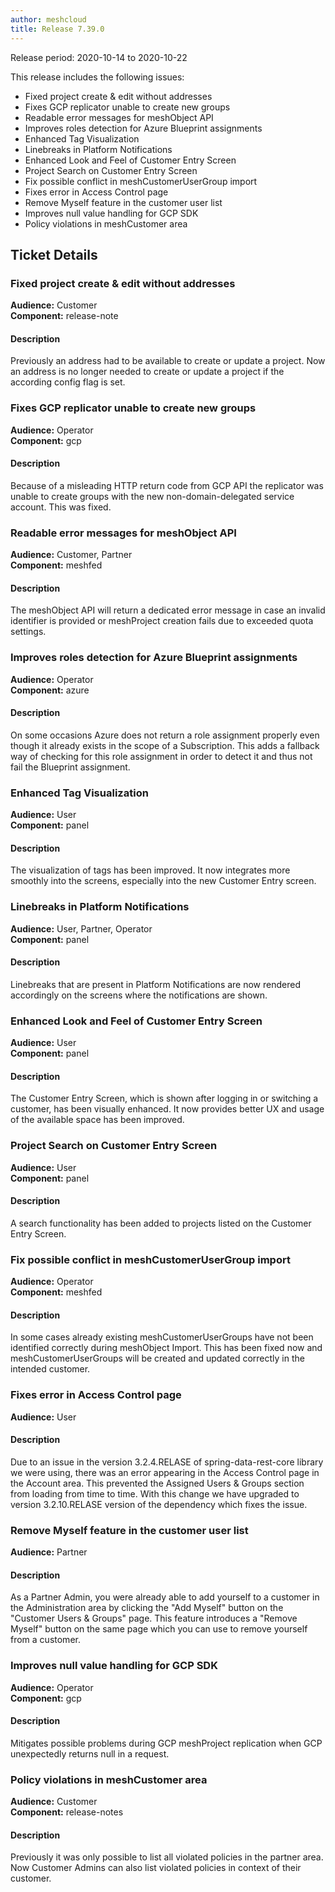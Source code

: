 ```yaml
---
author: meshcloud
title: Release 7.39.0
---
```


Release period: 2020-10-14 to 2020-10-22

This release includes the following issues:
* Fixed project create & edit without addresses
* Fixes GCP replicator unable to create new groups
* Readable error messages for meshObject API
* Improves roles detection for Azure Blueprint assignments
* Enhanced Tag Visualization
* Linebreaks in Platform Notifications
* Enhanced Look and Feel of Customer Entry Screen
* Project Search on Customer Entry Screen
* Fix possible conflict in meshCustomerUserGroup import
* Fixes error in Access Control page
* Remove Myself feature in the customer user list
* Improves null value handling for GCP SDK
* Policy violations in meshCustomer area
<!--truncate-->

## Ticket Details
### Fixed project create & edit without addresses
**Audience:** Customer<br>**Component:** release-note


#### Description
Previously an address had to be available to create or update a project. Now an address is no longer needed to create or update a project if the according config flag is set.

### Fixes GCP replicator unable to create new groups
**Audience:** Operator<br>**Component:** gcp


#### Description
Because of a misleading HTTP return code from GCP API the replicator was unable
to create groups with the new non-domain-delegated service account. This was fixed.

### Readable error messages for meshObject API
**Audience:** Customer, Partner<br>**Component:** meshfed


#### Description
The meshObject API will return a dedicated error message in
case an invalid identifier is provided or meshProject creation
fails due to exceeded quota settings.

### Improves roles detection for Azure Blueprint assignments
**Audience:** Operator<br>**Component:** azure


#### Description
On some occasions Azure does not return a role assignment properly even though it already exists in the scope of a Subscription. 
This adds a fallback way of checking for this role assignment in order to detect it and thus not fail the Blueprint assignment.

### Enhanced Tag Visualization
**Audience:** User<br>**Component:** panel


#### Description
The visualization of tags has been improved. It now integrates more smoothly into the screens, especially into the new
Customer Entry screen.

### Linebreaks in Platform Notifications
**Audience:** User, Partner, Operator<br>**Component:** panel


#### Description
Linebreaks that are present in Platform Notifications are now rendered accordingly on the screens where the
notifications are shown.

### Enhanced Look and Feel of Customer Entry Screen
**Audience:** User<br>**Component:** panel


#### Description
The Customer Entry Screen, which is shown after logging in or switching a customer, has been visually enhanced.
It now provides better UX and usage of the available space has been improved.

### Project Search on Customer Entry Screen
**Audience:** User<br>**Component:** panel


#### Description
A search functionality has been added to projects listed on the Customer Entry Screen.

### Fix possible conflict in meshCustomerUserGroup import
**Audience:** Operator<br>**Component:** meshfed


#### Description
In some cases already existing meshCustomerUserGroups have not been identified correctly during meshObject Import.
This has been fixed now and meshCustomerUserGroups will be created and updated correctly in the intended customer.

### Fixes error in Access Control page
**Audience:** User<br>

#### Description
Due to an issue in the version 3.2.4.RELASE of spring-data-rest-core library we were using, there was
an error appearing in the Access Control page in the Account area. This prevented the Assigned Users & Groups
section from loading from time to time. With this change we have upgraded to version 3.2.10.RELASE version of the
dependency which fixes the issue.

### Remove Myself feature in the customer user list
**Audience:** Partner<br>

#### Description
As a Partner Admin, you were already able to add yourself to a customer in the Administration area by clicking the "Add Myself"
button on the "Customer Users & Groups" page. This feature introduces a "Remove Myself" button on the same page
which you can use to remove yourself from a customer.

### Improves null value handling for GCP SDK
**Audience:** Operator<br>**Component:** gcp


#### Description
Mitigates possible problems during GCP meshProject replication when GCP unexpectedly
returns null in a request.

### Policy violations in meshCustomer area
**Audience:** Customer<br>**Component:** release-notes


#### Description
Previously it was only possible to list all violated policies in the partner area. Now Customer Admins can also list violated policies in context of their customer.

